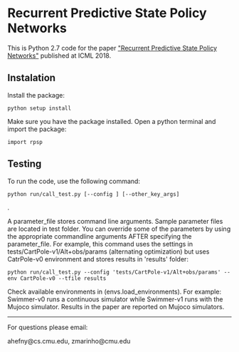 # Recurrent Predictive State Policy Networks

This is Python 2.7 code for the paper <a href='https://arxiv.org/pdf/1803.01489.pdf'>"Recurrent Predictive State Policy Networks"</a> published at ICML 2018. 

## Instalation

<p> Install the package: </p>
<pre><code>python setup install</code></pre>

<p> Make sure you have the package installed.
 Open a python terminal and import the package: </p>
<pre><code>import rpsp</code></pre>


## Testing

<p> To run the code, use the following command: </p>

<pre><code>python run/call_test.py [--config <parameter_file>] [--other_key_args]</code></pre>. 

<p> A parameter_file stores command line arguments. Sample parameter files are located in test folder. You can override some of the parameters by using the appropriate commandline arguments AFTER specifying the parameter_file. For example, this command uses the settings in tests/CartPole-v1/Alt+obs/params (alternating optimization) but uses CatrPole-v0 environment and stores results in 'results' folder:</p>
<pre><code>python run/call_test.py --config 'tests/CartPole-v1/Alt+obs/params' --env CartPole-v0 --tfile results</code></pre>

<p> Check available environments in (envs.load_environments). For example: Swimmer-v0 runs a continuous simulator while Swimmer-v1 runs with the Mujoco simulator.
 Results in the paper are reported on Mujoco simulators.</p>

* * *

<p> For questions please email:
<p> ahefny@cs.cmu.edu, zmarinho@cmu.edu</p>



